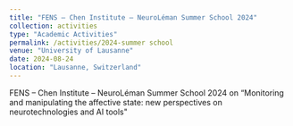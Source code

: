 ```yaml
---
title: "FENS – Chen Institute – NeuroLéman Summer School 2024"
collection: activities
type: "Academic Activities"
permalink: /activities/2024-summer school
venue: "University of Lausanne"
date: 2024-08-24
location: "Lausanne, Switzerland"
---
```


FENS – Chen Institute – NeuroLéman Summer School 2024 on “Monitoring and manipulating the affective state: new perspectives on neurotechnologies and AI tools"
